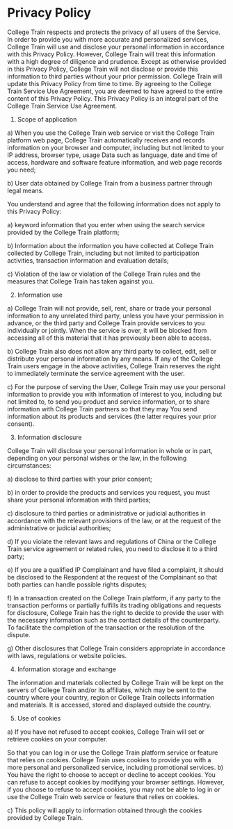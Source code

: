 
# Privacy Policy
College Train respects and protects the privacy of all users of the Service. In order to provide you with more accurate and personalized services, College Train will use and disclose your personal information in accordance with this Privacy Policy. However, College Train will treat this information with a high degree of diligence and prudence. Except as otherwise provided in this Privacy Policy, College Train will not disclose or provide this information to third parties without your prior permission. College Train will update this Privacy Policy from time to time. By agreeing to the College Train Service Use Agreement, you are deemed to have agreed to the entire content of this Privacy Policy. This Privacy Policy is an integral part of the College Train Service Use Agreement.

1. Scope of application

a) When you use the College Train web service or visit the College Train platform web page, College Train automatically receives and records information on your browser and computer, including but not limited to your IP address, browser type, usage Data such as language, date and time of access, hardware and software feature information, and web page records you need;

b) User data obtained by College Train from a business partner through legal means.

You understand and agree that the following information does not apply to this Privacy Policy:

a) keyword information that you enter when using the search service provided by the College Train platform;

b) Information about the information you have collected at College Train collected by College Train, including but not limited to participation activities, transaction information and evaluation details;

c) Violation of the law or violation of the College Train rules and the measures that College Train has taken against you.

2. Information use

a) College Train will not provide, sell, rent, share or trade your personal information to any unrelated third party, unless you have your permission in advance, or the third party and College Train provide services to you individually or jointly. When the service is over, it will be blocked from accessing all of this material that it has previously been able to access.

b) College Train also does not allow any third party to collect, edit, sell or distribute your personal information by any means. If any of the College Train users engage in the above activities, College Train reserves the right to immediately terminate the service agreement with the user.

c) For the purpose of serving the User, College Train may use your personal information to provide you with information of interest to you, including but not limited to, to send you product and service information, or to share information with College Train partners so that they may You send information about its products and services (the latter requires your prior consent).

3. Information disclosure

College Train will disclose your personal information in whole or in part, depending on your personal wishes or the law, in the following circumstances:

a) disclose to third parties with your prior consent;

b) in order to provide the products and services you request, you must share your personal information with third parties;

c) disclosure to third parties or administrative or judicial authorities in accordance with the relevant provisions of the law, or at the request of the administrative or judicial authorities;

d) If you violate the relevant laws and regulations of China or the College Train service agreement or related rules, you need to disclose it to a third party;

e) If you are a qualified IP Complainant and have filed a complaint, it should be disclosed to the Respondent at the request of the Complainant so that both parties can handle possible rights disputes;

f) In a transaction created on the College Train platform, if any party to the transaction performs or partially fulfills its trading obligations and requests for disclosure, College Train has the right to decide to provide the user with the necessary information such as the contact details of the counterparty. To facilitate the completion of the transaction or the resolution of the dispute.

g) Other disclosures that College Train considers appropriate in accordance with laws, regulations or website policies.

4. Information storage and exchange

The information and materials collected by College Train will be kept on the servers of College Train and/or its affiliates, which may be sent to the country where your country, region or College Train collects information and materials. It is accessed, stored and displayed outside the country.

5. Use of cookies

a) If you have not refused to accept cookies, College Train will set or retrieve cookies on your computer.

So that you can log in or use the College Train platform service or feature that relies on cookies. College Train uses cookies to provide you with a more personal and personalized service, including promotional services.
b) You have the right to choose to accept or decline to accept cookies. You can refuse to accept cookies by modifying your browser settings. However, if you choose to refuse to accept cookies, you may not be able to log in or use the College Train web service or feature that relies on cookies.

c) This policy will apply to information obtained through the cookies provided by College Train.


